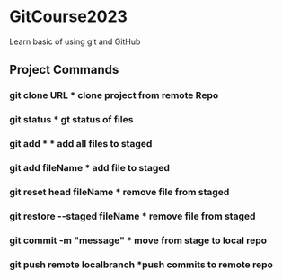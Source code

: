 # GitCourse2023
Learn basic of using git and GitHub
## Project Commands
### git clone URL                       * clone project from remote Repo      
### git status                          * gt status of files  
### git add *                           * add all files to staged
### git add fileName                    * add file to staged
### git reset head fileName             * remove file from staged
### git restore --staged fileName       * remove file from staged
### git commit -m "message"				      * move from stage to local repo
### git push remote localbranch			*push commits to remote repo			




